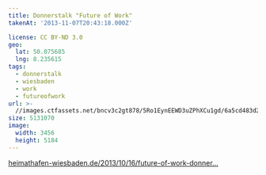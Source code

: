 ```yaml
---
title: Donnerstalk "Future of Work"
takenAt: '2013-11-07T20:43:18.000Z'

license: CC BY-ND 3.0
geo:
  lat: 50.075685
  lng: 8.235615
tags:
  - donnerstalk
  - wiesbaden
  - work
  - futureofwork
url: >-
  //images.ctfassets.net/bncv3c2gt878/5Ro1EynEEWD3uZPhXCu1gd/6a5cd483d20735b6410d8f6d40b878da/donnerstalk-future-of-work_10738782383_o
size: 5131070
image:
  width: 3456
  height: 5184
---
```


[heimathafen-wiesbaden.de/2013/10/16/future-of-work-donner...](http://heimathafen-wiesbaden.de/2013/10/16/future-of-work-donnerstalk-am-07-11/)
